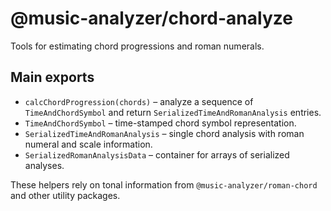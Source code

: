 # @music-analyzer/chord-analyze

Tools for estimating chord progressions and roman numerals.

## Main exports

- `calcChordProgression(chords)` – analyze a sequence of `TimeAndChordSymbol` and return `SerializedTimeAndRomanAnalysis` entries.
- `TimeAndChordSymbol` – time-stamped chord symbol representation.
- `SerializedTimeAndRomanAnalysis` – single chord analysis with roman numeral and scale information.
- `SerializedRomanAnalysisData` – container for arrays of serialized analyses.

These helpers rely on tonal information from `@music-analyzer/roman-chord` and other utility packages.

